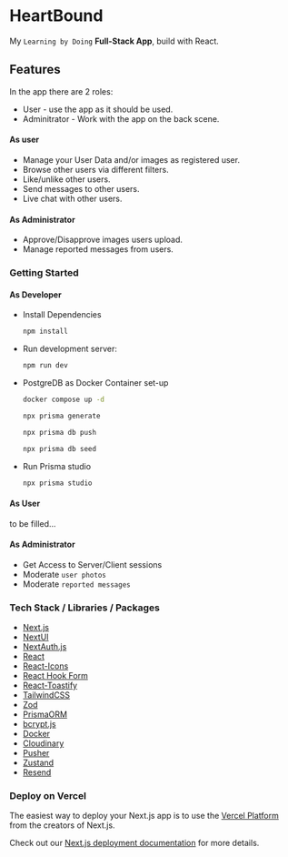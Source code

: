 # HeartBound 

My `Learning by Doing` **Full-Stack App**, build with React.

## Features 

In the app there are 2 roles: 
- User - use the app as it should be used.
- Adminitrator - Work with the app on the back scene.

#### As user
- Manage your User Data and/or images as registered user.
- Browse other users via different filters.
- Like/unlike other users.
- Send messages to other users.
- Live chat with other users.

#### As Administrator
- Approve/Disapprove images users upload.
- Manage reported messages from users.

### Getting Started

#### As Developer
- Install Dependencies
    ```bash
    npm install
    ```

- Run development server:
    ```bash
    npm run dev
    ```

- PostgreDB as Docker Container set-up

    ```bash
    docker compose up -d
    ```

    ```bash
    npx prisma generate
    ```

    ```bash
    npx prisma db push
    ```

    ```bash
    npx prisma db seed
    ```

- Run Prisma studio
    ```bash
    npx prisma studio
    ```

#### As User 

to be filled...

#### As Administrator

- Get Access to Server/Client sessions
- Moderate `user photos`
- Moderate `reported messages`

### Tech Stack / Libraries / Packages

- [Next.js](https://nextjs.org/)
- [NextUI](https://nextui.org/)
- [NextAuth.js](https://authjs.dev/getting-started/installation)
- [React](https://react.dev/)
- [React-Icons](https://react-icons.github.io/react-icons/)
- [React Hook Form](https://www.react-hook-form.com/)
- [React-Toastify](https://www.npmjs.com/package/react-toastify)
- [TailwindCSS](https://tailwindcss.com/)
- [Zod](https://zod.dev/)
- [PrismaORM](https://authjs.dev/getting-started/adapters/prisma)
- [bcrypt.js](https://www.npmjs.com/package/bcryptjs)
- [Docker](https://www.docker.com/)
- [Cloudinary](https://cloudinary.com/)
- [Pusher](https://pusher.com/)
- [Zustand](https://zustand-demo.pmnd.rs/)
- [Resend](https://resend.com/)

### Deploy on Vercel

The easiest way to deploy your Next.js app is to use the [Vercel Platform](https://vercel.com/new?utm_medium=default-template&filter=next.js&utm_source=create-next-app&utm_campaign=create-next-app-readme) from the creators of Next.js.

Check out our [Next.js deployment documentation](https://nextjs.org/docs/deployment) for more details.
